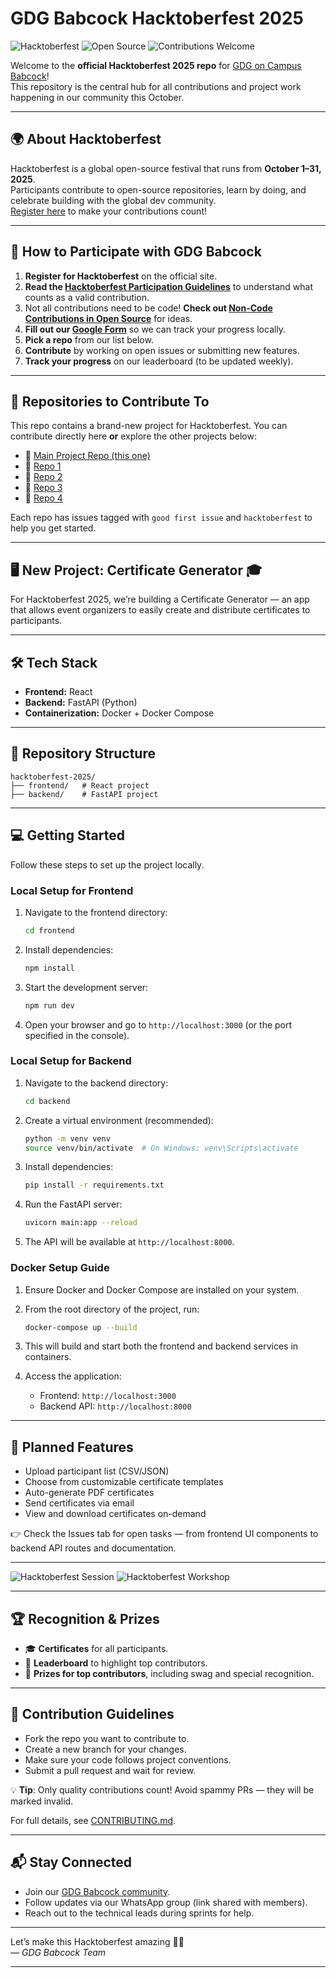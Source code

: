 # GDG Babcock Hacktoberfest 2025

![Hacktoberfest](https://img.shields.io/badge/Hacktoberfest-2025-blueviolet?style=for-the-badge) ![Open Source](https://img.shields.io/badge/Open--Source-💻-success?style=for-the-badge) ![Contributions Welcome](https://img.shields.io/badge/Contributions-Welcome-brightgreen?style=for-the-badge&logo=github)

Welcome to the **official Hacktoberfest 2025 repo** for [GDG on Campus Babcock](https://gdgbabcock.com/)!  
This repository is the central hub for all contributions and project work happening in our community this October.


---

## 🌍 About Hacktoberfest

Hacktoberfest is a global open-source festival that runs from **October 1–31, 2025**.  
Participants contribute to open-source repositories, learn by doing, and celebrate building with the global dev community.  
[Register here](https://hacktoberfest.com) to make your contributions count!

---

## 🚀 How to Participate with GDG Babcock

1. **Register for Hacktoberfest** on the official site.
2. **Read the [Hacktoberfest Participation Guidelines](https://hacktoberfest.com/participation)** to understand what counts as a valid contribution.
3. Not all contributions need to be code! **Check out [Non-Code Contributions in Open Source](https://github.com/readme/featured/open-source-non-code-contributions)** for ideas.
4. **Fill out our [Google Form](https://forms.gle/1YBhNGXspEzmFBxQ9)** so we can track your progress locally.
5. **Pick a repo** from our list below.
6. **Contribute** by working on open issues or submitting new features.
7. **Track your progress** on our leaderboard (to be updated weekly).

---

## 📂 Repositories to Contribute To

This repo contains a brand-new project for Hacktoberfest. You can contribute directly here **or** explore the other projects below:

- 🔗 [Main Project Repo (this one)](https://github.com/GDGBabcockUniversity/gdg-babcock-hacktoberfest-2025/tree/main)
- 🔗 [Repo 1](https://github.com/GDGBabcockUniversity/gdsc-wrapped-frontend)
- 🔗 [Repo 2](https://github.com/GDGBabcockUniversity/gdsc-wrapped-backend)
- 🔗 [Repo 3](https://github.com/GDGBabcockUniversity/habify)
- 🔗 [Repo 4](https://github.com/GDGBabcockUniversity/hacktoberfest-findit)

Each repo has issues tagged with `good first issue` and `hacktoberfest` to help you get started.

---

## 🖥️ New Project: Certificate Generator 🎓

For Hacktoberfest 2025, we’re building a Certificate Generator — an app that allows event organizers to easily create and distribute certificates to participants.

---

## 🛠️ Tech Stack

- **Frontend:** React
- **Backend:** FastAPI (Python)
- **Containerization:** Docker + Docker Compose

---

## 📂 Repository Structure

```
hacktoberfest-2025/
├── frontend/   # React project
├── backend/    # FastAPI project
```

---
## 💻 Getting Started

Follow these steps to set up the project locally.

### Local Setup for Frontend

1. Navigate to the frontend directory:
   ```bash
   cd frontend
   ```

2. Install dependencies:
   ```bash
   npm install
   ```

3. Start the development server:
   ```bash
   npm run dev
   ```

4. Open your browser and go to `http://localhost:3000` (or the port specified in the console).

### Local Setup for Backend

1. Navigate to the backend directory:
   ```bash
   cd backend
   ```

2. Create a virtual environment (recommended):
   ```bash
   python -m venv venv
   source venv/bin/activate  # On Windows: venv\Scripts\activate
   ```

3. Install dependencies:
   ```bash
   pip install -r requirements.txt
   ```

4. Run the FastAPI server:
   ```bash
   uvicorn main:app --reload
   ```

5. The API will be available at `http://localhost:8000`.

### Docker Setup Guide

1. Ensure Docker and Docker Compose are installed on your system.

2. From the root directory of the project, run:
   ```bash
   docker-compose up --build
   ```

3. This will build and start both the frontend and backend services in containers.

4. Access the application:
   - Frontend: `http://localhost:3000`
   - Backend API: `http://localhost:8000`

---


## 🎯 Planned Features

- Upload participant list (CSV/JSON)
- Choose from customizable certificate templates
- Auto-generate PDF certificates
- Send certificates via email
- View and download certificates on-demand

👉 Check the Issues tab for open tasks — from frontend UI components to backend API routes and documentation.

---

![Hacktoberfest Session](https://tse1.mm.bing.net/th?id=OIF.isnt5GV2b%2B9VfAUpts6KWw "Hacktoberfest Session") ![Hacktoberfest Workshop](https://tse1.mm.bing.net/th?id=OIF.wooCI6ekrkKHGLk7%2B8FeyA "Hacktoberfest Workshop")

---

## 🏆 Recognition & Prizes

- 🎓 **Certificates** for all participants.
- 🏅 **Leaderboard** to highlight top contributors.
- 🎁 **Prizes for top contributors**, including swag and special recognition.

---

## 📜 Contribution Guidelines

- Fork the repo you want to contribute to.
- Create a new branch for your changes.
- Make sure your code follows project conventions.
- Submit a pull request and wait for review.

💡 **Tip**: Only quality contributions count! Avoid spammy PRs — they will be marked invalid.

For full details, see [CONTRIBUTING.md](CONTRIBUTING.md).

---

## 📬 Stay Connected

- Join our [GDG Babcock community](https://gdg.community.dev/gdg-on-campus-babcock-university-ilishan-remo-nigeria/).
- Follow updates via our WhatsApp group (link shared with members).
- Reach out to the technical leads during sprints for help.

---

Let’s make this Hacktoberfest amazing 🚀💡  
_— GDG Babcock Team_

---
